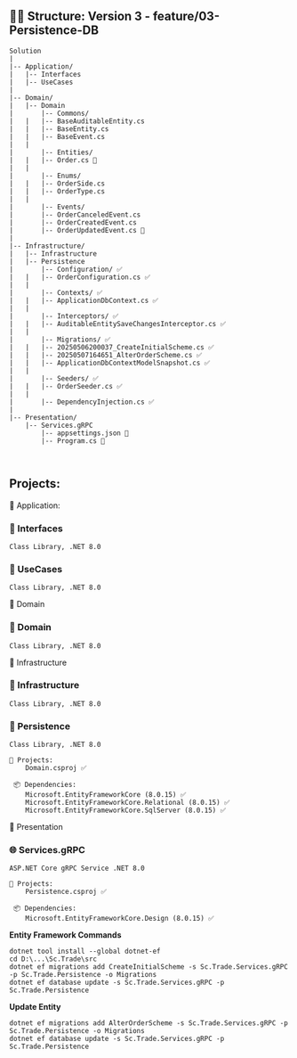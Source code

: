 ## 👨‍💻 Structure: Version 3 - feature/03-Persistence-DB

```
Solution
|
|-- Application/
|   |-- Interfaces
|   |-- UseCases
|
|-- Domain/
|   |-- Domain
|       |-- Commons/
|	|   |-- BaseAuditableEntity.cs
|	|   |-- BaseEntity.cs
|	|   |-- BaseEvent.cs
|	|
|       |-- Entities/
|	|   |-- Order.cs 📝
|	|
|       |-- Enums/
|	|   |-- OrderSide.cs
|	|   |-- OrderType.cs
|	|
|       |-- Events/
|	    |-- OrderCanceledEvent.cs
|	    |-- OrderCreatedEvent.cs
|	    |-- OrderUpdatedEvent.cs 📝
|
|-- Infrastructure/
|   |-- Infrastructure
|   |-- Persistence
|       |-- Configuration/ ✅
|	|   |-- OrderConfiguration.cs ✅
|	|
|       |-- Contexts/ ✅
|	|   |-- ApplicationDbContext.cs ✅
|	|
|       |-- Interceptors/ ✅
|	|   |-- AuditableEntitySaveChangesInterceptor.cs ✅
|	|
|       |-- Migrations/ ✅
|	|   |-- 20250506200037_CreateInitialScheme.cs ✅
|	|   |-- 20250507164651_AlterOrderScheme.cs ✅
|	|   |-- ApplicationDbContextModelSnapshot.cs ✅
|	|
|       |-- Seeders/ ✅
|	|   |-- OrderSeeder.cs ✅
|	|
|       |-- DependencyInjection.cs ✅
|
|-- Presentation/
    |-- Services.gRPC
        |-- appsettings.json 📝
        |-- Program.cs 📝

    
```

## Projects:

📁 Application:  
### 🧩 Interfaces  
	Class Library, .NET 8.0  

### 🧩 UseCases  
	Class Library, .NET 8.0  

📁 Domain  
### 🧩 Domain  
	Class Library, .NET 8.0  

📁 Infrastructure  
### 🧩 Infrastructure  
	Class Library, .NET 8.0  

### 🧩 Persistence  
	Class Library, .NET 8.0  
 
 	🔧 Projects:
	    Domain.csproj ✅

	 📦 Dependencies:
	    Microsoft.EntityFrameworkCore (8.0.15) ✅
	    Microsoft.EntityFrameworkCore.Relational (8.0.15) ✅
	    Microsoft.EntityFrameworkCore.SqlServer (8.0.15) ✅

📁 Presentation  
### 🌐 Services.gRPC  
	ASP.NET Core gRPC Service .NET 8.0
 
 	🔧 Projects:
	    Persistence.csproj ✅

	 📦 Dependencies:
	    Microsoft.EntityFrameworkCore.Design (8.0.15) ✅


**Entity Framework Commands**
```
dotnet tool install --global dotnet-ef
cd D:\...\Sc.Trade\src
dotnet ef migrations add CreateInitialScheme -s Sc.Trade.Services.gRPC -p Sc.Trade.Persistence -o Migrations
dotnet ef database update -s Sc.Trade.Services.gRPC -p Sc.Trade.Persistence
```

**Update Entity**
```
dotnet ef migrations add AlterOrderScheme -s Sc.Trade.Services.gRPC -p Sc.Trade.Persistence -o Migrations
dotnet ef database update -s Sc.Trade.Services.gRPC -p Sc.Trade.Persistence
```

